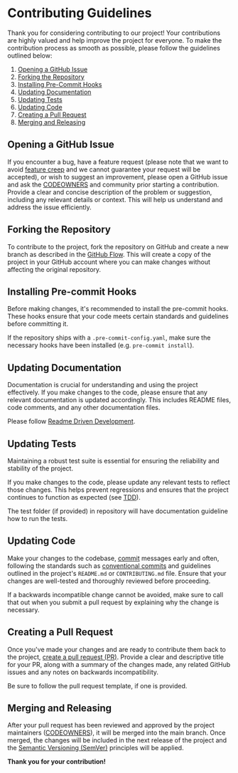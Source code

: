 # Contributing Guidelines

Thank you for considering contributing to our project! Your contributions are highly valued and help improve the project for everyone. To make the contribution process as smooth as possible, please follow the guidelines outlined below:

1. [Opening a GitHub Issue](#opening-a-github-issue)
1. [Forking the Repository](#forking-the-repository)
1. [Installing Pre-Commit Hooks](#installing-pre-commit-hooks)
1. [Updating Documentation](#updating-documentation)
1. [Updating Tests](#updating-tests)
1. [Updating Code](#updating-code)
1. [Creating a Pull Request](#creating-a-pull-request)
1. [Merging and Releasing](#merging-and-releasing)

## Opening a GitHub Issue

If you encounter a bug, have a feature request (please note that we want to avoid [feature creep][feature-creep] and we cannot guarantee your request will be accepted), or wish to suggest an improvement, please open a GitHub issue and ask the [CODEOWNERS][codeowners] and community prior starting a contribution. Provide a clear and concise description of the problem or suggestion, including any relevant details or context. This will help us understand and address the issue efficiently.

## Forking the Repository

To contribute to the project, fork the repository on GitHub and create a new branch as described in the [GitHub Flow][github-flow]. This will create a copy of the project in your GitHub account where you can make changes without affecting the original repository.

## Installing Pre-commit Hooks

Before making changes, it's recommended to install the pre-commit hooks. These hooks ensure that your code meets certain standards and guidelines before committing it.

If the repository ships with a `.pre-commit-config.yaml`, make sure the necessary hooks have been installed (e.g. `pre-commit install`).

## Updating Documentation

Documentation is crucial for understanding and using the project effectively. If you make changes to the code, please ensure that any relevant documentation is updated accordingly. This includes README files, code comments, and any other documentation files.

Please follow [Readme Driven Development][rdd].

## Updating Tests

Maintaining a robust test suite is essential for ensuring the reliability and stability of the project.

If you make changes to the code, please update any relevant tests to reflect those changes. This helps
prevent regressions and ensures that the project continues to function as expected (see [TDD][tdd]).

The test folder (if provided) in repository will have documentation guideline how to run the tests.

## Updating Code

Make your changes to the codebase, [commit][commit-and-review] messages early and often, following the standards such as [conventional commits][conventional-commits] and guidelines outlined in the project's `README.md` or `CONTRIBUTING.md` file. Ensure that your changes are well-tested and thoroughly reviewed before proceeding.

If a backwards incompatible change cannot be avoided, make sure to call that out when you submit a pull request by explaining why the change is necessary.

## Creating a Pull Request

Once you've made your changes and are ready to contribute them back to the project, [create a pull request (PR)][pr]. Provide a clear and descriptive title for your PR, along with a summary of the changes made, any related GitHub issues and any notes on backwards incompatibility.

Be sure to follow the pull request template, if one is provided.

## Merging and Releasing

After your pull request has been reviewed and approved by the project maintainers ([CODEOWNERS][codeowners]), it will be merged into the main branch. Once merged, the changes will be included in the next release of the project and the [Semantic Versioning (SemVer)][semver] principles will be applied.

**Thank you for your contribution!**

[feature-creep]: https://en.wikipedia.org/wiki/Feature_creep
[codeowners]: https://docs.github.com/en/repositories/managing-your-repositorys-settings-and-features/customizing-your-repository/about-code-owners
[github-flow]: https://docs.github.com/en/get-started/using-github/github-flow
[rdd]: https://tom.preston-werner.com/2010/08/23/readme-driven-development.html
[tdd]: https://en.wikipedia.org/wiki/Test-driven_development
[commit-and-review]: https://docs.github.com/en/desktop/making-changes-in-a-branch/committing-and-reviewing-changes-to-your-project-in-github-desktop
[conventional-commits]: https://www.conventionalcommits.org/en/v1.0.0/
[pr]: https://docs.github.com/en/pull-requests/collaborating-with-pull-requests/proposing-changes-to-your-work-with-pull-requests/creating-a-pull-request
[semver]: https://semver.org/
